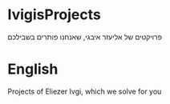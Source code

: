 # IvigisProjects
פרויקטים של אליעזר איבגי, שאנחנו פותרים בשבילכם
# English
Projects of Eliezer Ivgi, which we solve for you
